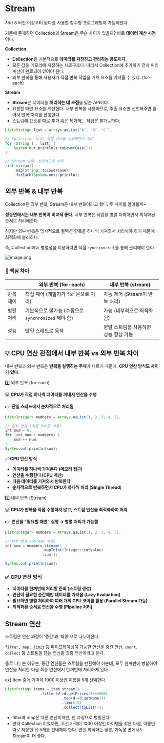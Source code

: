 # Stream

자바 8 버전 이상부터 람다를 사용한 함수형 프로그래밍이 가능해졌다.

기존에 존재하던 Collection과 Stream은 무슨 차이가 있을까? 바로 **데이터 계산 시점**이다.

**Collection**

- **Collection**은 기본적으로 **데이터를 저장하고 관리하는 용도이다.**
- 모든 값을 메모리에 저장하는 자료구조다. 따라서 Collection에 추가하기 전에 미리 계산이 완료되어 있어야 한다.
- 외부 반복을 통해 사용자가 직접 반복 작업을 거쳐 요소를 가져올 수 있다.  (for-each)

**Stream**

- **Stream**은 데이터를 **처리하는 데 초점**을 맞춘 API이다.
- 요청할 때만 요소를 계산한다. 내부 반복을 사용하므로, 추출 요소만 선언해주면 알아서 반복 처리를 진행한다.
- 스트림에 요소를 따로 추가 혹은 제거하는 작업은 불가능하다.

```java
List<String> list = Arrays.asList("A", "B", "C");

// Collection 방식: 직접 요소를 순회하면서 처리
for (String s : list) {
    System.out.println(s.toLowerCase());
}

// Stream 방식: 선언적으로 처리
list.stream()
    .map(String::toLowerCase)
    .forEach(System.out::println);
```

## 외부 반복 & 내부 반복

Collection은 외부 반복, Stream은 내부 반복이라고 했다. 두 차이를 알아봅세~

**성능면에서는 내부 반복이 비교적 좋다**. 내부 반복은 작업을 병렬 처리하면서 최적화된 순서로  처리해준다.

하지만 외부 반복은 명시적으로 컬렉션 항목을 하나씩 가져와서 처리해야 하기 때문에 최적화에 불리하다.

즉, Collection에서 병렬성을 이용하려면 직접 `synchronized` 를 통해 관리해야 한다.

![image.png](attachment:cdfc7d28-f1cb-4a44-be0e-1af40e41f5f1:image.png)

### 🎯 **핵심 차이**

|  | 외부 반복 (for-each) | 내부 반복 (stream) |
| --- | --- | --- |
| 반복 제어 | 직접 제어 (개발자가 `for` 문으로 처리) | 자동 제어 (Stream이 반복 처리) |
| 병렬 처리 | 기본적으로 불가능 (수동으로 `synchronized` 해야 함) | 가능 (내부적으로 최적화됨) |
| 성능 | 단일 스레드로 동작 | 병렬 스트림을 사용하면 성능 향상 가능 |

## 💡 **CPU 연산 관점에서 내부 반복 vs 외부 반복 차이**

내부 반복과 외부 반복은 **반복을 실행하는 주체**가 다르기 때문에, **CPU 연산 방식도 차이가 있다.**

1️⃣ 외부 반복 (for-each)

💻 **CPU가 직접 하나씩 데이터를 꺼내서 연산을 수행**

👉 **단일 스레드에서 순차적으로 처리됨**

```java
List<Integer> numbers = Arrays.asList(1, 2, 3, 4, 5);

// 외부 반복 (직접 for문 사용)
int sum = 0;
for (int num : numbers) {
    sum += num;
}
System.out.println(sum);
```

✅ **CPU 연산 방식**

- **데이터를 하나씩 가져온다 (메모리 접근)**
- **연산을 수행한다 (CPU 계산)**
- **다음 데이터를 가져와서 반복한다**
- **순차적으로 반복하면서 CPU가 하나씩 처리 (Single Thread)**

2️⃣ 내부 반복 (Stream)

💻 **CPU가 반복을 직접 수행하지 않고, 스트림 연산을 최적화하여 처리**

👉 **연산을 "필요할 때만" 실행 → 병렬 처리가 가능함**

```java
List<Integer> numbers = Arrays.asList(1, 2, 3, 4, 5);

// 내부 반복 (Stream 사용)
int sum = numbers.stream()
                 .mapToInt(Integer::intValue)
                 .sum();

System.out.println(sum);
```

### ✅ **CPU 연산 방식**

- **데이터를 한꺼번에 처리할 준비 (스트림 생성)**
- **연산이 필요한 순간에만 데이터를 가져옴 (Lazy Evaluation)**
- **필요하면 병렬 처리하여 여러 개의 CPU 코어를 활용 (Parallel Stream 가능)**
- **최적화된 순서로 연산을 수행 (Pipeline 처리)**

## Stream 연산

스트림은 연산 과정이 ‘중간’과 ‘최종’으로 나누어진다.

`filter, map, limit` 등 파이프라이닝이 가능한 연산을 중간 연산, `count, collect` 등 스트림을 닫는 연산을 최종 연산이라고 한다.

둘로 나누는 이유는, 중간 연산들은 스트림을 반환해야 하는데, 모두 한꺼번에 병합하여 연산을 처리한 다음 최종 연산에서 한꺼번에 처리하게 된다.

ex) Item 중에 가격이 1000 이상인 이름을 5개 선택한다.

```java
List<String> items = item.stream()
    			.filter(d->d.getPrices()>=1000)
                          .map(d->d.getName())
                          .limit(5)
                          .collect(tpList());
```

- filter와 map은 다른 연산이지만, 한 과정으로 병합된다.
- 만약 Collection 이었다면, 우선 가격이 1000 이상인 아이템을 찾은 다음, 이름만 따로 저장한 뒤 5개를 선택해야 한다. 연산 최적화는 물론, 가독성 면에서도 Stream이 더 좋다.